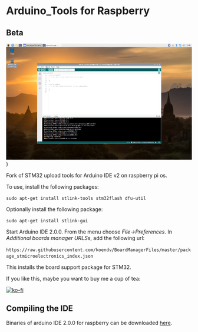 # Arduino_Tools for Raspberry

## Beta

[![arduino ide 2.0](images/screenshot_small.jpg)](https://github.com/koendv/Arduino_Tools/raw/master/images/screenshot.png))

Fork of STM32 upload tools for Arduino IDE v2 on raspberry pi os.

To use, install the following packages:
```
sudo apt-get install stlink-tools stm32flash dfu-util
```
Optionally install the following package:
```
sudo apt-get install stlink-gui
```

Start Arduino IDE 2.0.0. From the menu choose *File->Preferences*. In *Additional boards manager URLSs*, add the following url:

 ```https://raw.githubusercontent.com/koendv/BoardManagerFiles/master/package_stmicroelectronics_index.json```

This installs the board support package for STM32.

If you like this, maybe you want to buy me a cup of tea:

[![ko-fi](images/kofibutton.svg)](https://ko-fi.com/Q5Q03LPDQ)

## Compiling the IDE

 Binaries of arduino IDE 2.0.0 for raspberry can be downloaded [here](https://github.com/koendv/arduino-ide-raspberrypi). 